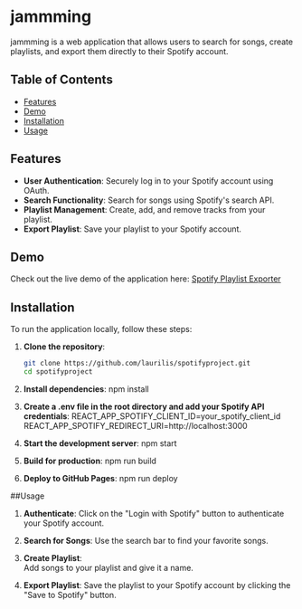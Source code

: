 # jammming

jammming is a web application that allows users to search for songs, create playlists, and export them directly to their Spotify account.

## Table of Contents

- [Features](#features)
- [Demo](#demo)
- [Installation](#installation)
- [Usage](#usage)

## Features

- **User Authentication**: Securely log in to your Spotify account using OAuth.
- **Search Functionality**: Search for songs using Spotify's search API.
- **Playlist Management**: Create, add, and remove tracks from your playlist.
- **Export Playlist**: Save your playlist to your Spotify account.

## Demo

Check out the live demo of the application here: [Spotify Playlist Exporter](https://laurilis.github.io/spotifyproject)

## Installation

To run the application locally, follow these steps:

1. **Clone the repository**:
   ```sh
   git clone https://github.com/laurilis/spotifyproject.git
   cd spotifyproject

2. **Install dependencies**:
    npm install

3. **Create a .env file in the root directory and add your Spotify API credentials**:
    REACT_APP_SPOTIFY_CLIENT_ID=your_spotify_client_id
    REACT_APP_SPOTIFY_REDIRECT_URI=http://localhost:3000

4. **Start the development server**:
    npm start

5. **Build for production**:
    npm run build

6. **Deploy to GitHub Pages**:
    npm run deploy


##Usage

1. **Authenticate**: 
    Click on the "Login with Spotify" button to authenticate your Spotify account.

2. **Search for Songs**: 
    Use the search bar to find your favorite songs.

3. **Create Playlist**:    
    Add songs to your playlist and give it a name.

4. **Export Playlist**: 
    Save the playlist to your Spotify account by clicking the "Save to Spotify" button.

